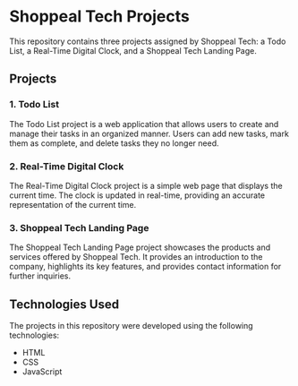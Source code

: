 # Shoppeal Tech Projects

This repository contains three projects assigned by Shoppeal Tech: a Todo List, a Real-Time Digital Clock, and a Shoppeal Tech Landing Page.

## Projects

### 1. Todo List

The Todo List project is a web application that allows users to create and manage their tasks in an organized manner. Users can add new tasks, mark them as complete, and delete tasks they no longer need.

### 2. Real-Time Digital Clock

The Real-Time Digital Clock project is a simple web page that displays the current time. The clock is updated in real-time, providing an accurate representation of the current time.

### 3. Shoppeal Tech Landing Page

The Shoppeal Tech Landing Page project showcases the products and services offered by Shoppeal Tech. It provides an introduction to the company, highlights its key features, and provides contact information for further inquiries.

## Technologies Used

The projects in this repository were developed using the following technologies:

- HTML
- CSS
- JavaScript
